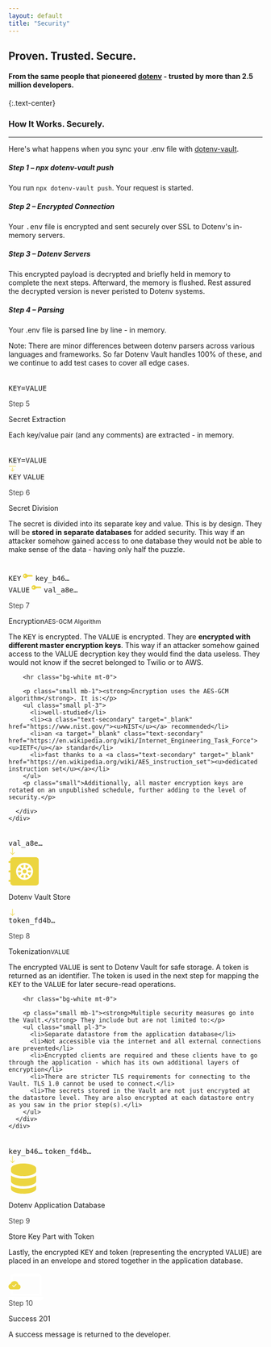 ```yaml
---
layout: default
title: "Security"
---
```


<article class="security-hero" markdown="1">

# Proven. Trusted. Secure.

#### From the same people that pioneered [dotenv](https://github.com/motdotla/dotenv) - trusted by more than 2.5 million developers.

<!--[dotenv-vault](https://github.com/dotenv-org/dotenv-vault) extends this proven & trusted foundation. See how it works below.-->

</article>

<article class="" markdown="1">

{:.text-center}
### How It Works. Securely.

---

Here's what happens when you sync your .env file with [dotenv-vault](https://github.com/dotenv-org/dotenv-vault).

##### Step 1 – npx dotenv-vault push

You run `npx dotenv-vault push`. Your request is started.

##### Step 2 – Encrypted Connection

Your <kbd>.env</kbd> file is encrypted and sent securely over SSL to Dotenv's in-memory servers.

##### Step 3 – Dotenv Servers

This encrypted payload is decrypted and briefly held in memory to complete the next steps. Afterward, the memory is flushed. Rest assured the decrypted version is never peristed to Dotenv systems.

##### Step 4 – Parsing

Your .env file is parsed line by line - in memory.

Note: There are minor differences between dotenv parsers across various languages and frameworks. So far Dotenv Vault handles 100% of these, and we continue to add test cases to cover all edge cases.

<div class="form-row mb-2">
  <div class="col-4 col-lg-3">
    <div class="text-center" style="opacity: 0.4">
      <svg fill="white" width="20" class="bi bi-arrow-down" viewBox="0 0 16 16" version="1.1" height="20" aria-hidden="true"><path fill-rule="evenodd" d="M8 1a.5.5 0 0 1 .5.5v11.793l3.146-3.147a.5.5 0 0 1 .708.708l-4 4a.5.5 0 0 1-.708 0l-4-4a.5.5 0 0 1 .708-.708L7.5 13.293V1.5A.5.5 0 0 1 8 1z"></path></svg>
    </div>
  </div>
</div>

<div class="form-row mb-2">
  <div class="col-4 col-lg-3 d-flex align-items-center justify-content-center">
    <div class="text-center">
      <kbd class="small">KEY=VALUE</kbd>
    </div>
  </div>
  <div class="col-8 col-lg-9">
    <div class="form-row">
      <div class="col">
        <p style="opacity: 0.8" class="mb-0 text-left text-secondary">Step 5</p>
        <p class="text-left mb-1"><span class="text-monospace text-white">Secret Extraction</span></p>
        <p class="small">Each key/value pair (and any comments) are extracted - in memory.</p>
      </div>
    </div>
  </div>
</div>

<div class="form-row mb-2">
  <div class="col-4 col-lg-3">
    <div class="text-center" style="opacity: 0.4">
      <svg fill="white" width="20" class="bi bi-arrow-down" viewBox="0 0 16 16" version="1.1" height="20" aria-hidden="true"><path fill-rule="evenodd" d="M8 1a.5.5 0 0 1 .5.5v11.793l3.146-3.147a.5.5 0 0 1 .708.708l-4 4a.5.5 0 0 1-.708 0l-4-4a.5.5 0 0 1 .708-.708L7.5 13.293V1.5A.5.5 0 0 1 8 1z"></path></svg>
    </div>
  </div>
</div>

<div class="form-row mb-2">
  <div class="col-4 col-lg-3 d-flex align-items-center justify-content-center">
    <div class="text-center">
      <kbd class="small d-block">KEY=VALUE</kbd>
      <div class="text-center">
        <svg fill="#ecd53f" class="bi bi-arrow-bar-down" viewBox="0 0 16 16" version="1.1" width="16" height="16" aria-hidden="true"><path fill-rule="evenodd" d="M1 3.5a.5.5 0 0 1 .5-.5h13a.5.5 0 0 1 0 1h-13a.5.5 0 0 1-.5-.5zM8 6a.5.5 0 0 1 .5.5v5.793l2.146-2.147a.5.5 0 0 1 .708.708l-3 3a.5.5 0 0 1-.708 0l-3-3a.5.5 0 0 1 .708-.708L7.5 12.293V6.5A.5.5 0 0 1 8 6z"></path></svg>
      </div>
      <kbd class="small">KEY</kbd>
      <kbd class="small">VALUE</kbd>
    </div>
  </div>
  <div class="col-8 col-lg-9">
    <div class="form-row">
      <div class="col">
        <p style="opacity: 0.8" class="mb-0 text-left text-secondary">Step 6</p>
        <p class="text-left mb-1"><span class="text-monospace text-white">Secret Division</span></p>
        <p class="small">The secret is divided into its separate key and value. This is by design. They will be <strong>stored in separate databases</strong> for added security. This way if an attacker somehow gained access to one database they would not be able to make sense of the data - having only half the puzzle.</p>
      </div>
    </div>
  </div>
</div>

<div class="form-row mb-2">
  <div class="col-4 col-lg-3">
    <div class="text-center" style="opacity: 0.4">
      <svg fill="white" width="20" class="bi bi-arrow-down" viewBox="0 0 16 16" version="1.1" height="20" aria-hidden="true"><path fill-rule="evenodd" d="M8 1a.5.5 0 0 1 .5.5v11.793l3.146-3.147a.5.5 0 0 1 .708.708l-4 4a.5.5 0 0 1-.708 0l-4-4a.5.5 0 0 1 .708-.708L7.5 13.293V1.5A.5.5 0 0 1 8 1z"></path></svg>
    </div>
  </div>
</div>

<div class="form-row mb-0">
  <div class="col-4 col-lg-3 d-flex justify-content-center">
    <div class="text-left mt-4">
      <div class="d-block">
        <kbd class="small">KEY</kbd> <svg width="20" fill="#ecd53f" class="bi bi-key-fill" viewBox="0 0 16 16" version="1.1" height="20" aria-hidden="true"><path d="M3.5 11.5a3.5 3.5 0 1 1 3.163-5H14L15.5 8 14 9.5l-1-1-1 1-1-1-1 1-1-1-1 1H6.663a3.5 3.5 0 0 1-3.163 2zM2.5 9a1 1 0 1 0 0-2 1 1 0 0 0 0 2z"></path></svg> <kbd class="small">key_b46…</kbd>
      </div>
      <div class="d-block mt-3">
        <kbd class="small">VALUE</kbd> <svg width="20" fill="#ecd53f" class="bi bi-key-fill" viewBox="0 0 16 16" version="1.1" height="20" aria-hidden="true"><path d="M3.5 11.5a3.5 3.5 0 1 1 3.163-5H14L15.5 8 14 9.5l-1-1-1 1-1-1-1 1-1-1-1 1H6.663a3.5 3.5 0 0 1-3.163 2zM2.5 9a1 1 0 1 0 0-2 1 1 0 0 0 0 2z"></path></svg> <kbd class="small">val_a8e…</kbd>
      </div>
    </div>
  </div>
  <div class="col-8 col-lg-9">
    <div class="form-row">
      <div class="col">
        <p style="opacity: 0.8" class="mb-0 text-left text-secondary">Step 7</p>
        <p class="text-left mb-1"><span class="text-monospace text-white">Encryption</span><small class="text-monospace ml-2">AES-GCM Algorithm</small></p>
        <p class="small">The <kbd>KEY</kbd> is encrypted. The <kbd>VALUE</kbd> is encrypted. They are <strong>encrypted with different master encryption keys</strong>. This way if an attacker somehow gained access to the VALUE decryption key they would find the data useless. They would not know if the secret belonged to Twilio or to AWS.</p>

        <hr class="bg-white mt-0">

        <p class="small mb-1"><strong>Encryption uses the AES-GCM algorithm</strong>. It is:</p>
        <ul class="small pl-3">
          <li>well-studied</li>
          <li><a class="text-secondary" target="_blank" href="https://www.nist.gov/"><u>NIST</u></a> recommended</li>
          <li>an <a target="_blank" class="text-secondary" href="https://en.wikipedia.org/wiki/Internet_Engineering_Task_Force"><u>IETF</u></a> standard</li>
          <li>fast thanks to a <a class="text-secondary" target="_blank" href="https://en.wikipedia.org/wiki/AES_instruction_set"><u>dedicated instruction set</u></a></li>
        </ul>
        <p class="small">Additionally, all master encryption keys are rotated on an unpublished schedule, further adding to the level of security.</p>

      </div>
    </div>
  </div>
</div>

<div class="form-row mb-2">
  <div class="col-4 col-lg-3">
    <div class="text-center" style="opacity: 0.4">
      <svg fill="white" width="20" class="bi bi-arrow-down" viewBox="0 0 16 16" version="1.1" height="20" aria-hidden="true"><path fill-rule="evenodd" d="M8 1a.5.5 0 0 1 .5.5v11.793l3.146-3.147a.5.5 0 0 1 .708.708l-4 4a.5.5 0 0 1-.708 0l-4-4a.5.5 0 0 1 .708-.708L7.5 13.293V1.5A.5.5 0 0 1 8 1z"></path></svg>
    </div>
  </div>
</div>

<div class="form-row mb-0">
  <div class="col-4 col-lg-3 d-flex justify-content-center">
    <div class="text-center mt-4">
      <div class="d-block">
        <kbd class="small">val_a8e…</kbd>
      </div>
      <div class="d-block">
        <svg fill="#ecd53f" class="bi bi-arrow-down" viewBox="0 0 16 16" version="1.1" width="16" height="16" aria-hidden="true"><path fill-rule="evenodd" d="M8 1a.5.5 0 0 1 .5.5v11.793l3.146-3.147a.5.5 0 0 1 .708.708l-4 4a.5.5 0 0 1-.708 0l-4-4a.5.5 0 0 1 .708-.708L7.5 13.293V1.5A.5.5 0 0 1 8 1z"></path></svg>
      </div>
      <div class="d-block">
        <svg fill="#ecd53f" width="60" class="bi bi-safe2-fill" viewBox="0 0 16 16" version="1.1" height="60" aria-hidden="true"><path d="M6.563 8H5.035a3.482 3.482 0 0 1 .662-1.596l1.08 1.08c-.094.16-.167.332-.214.516zm.921-1.223-1.08-1.08A3.482 3.482 0 0 1 8 5.035v1.528c-.184.047-.357.12-.516.214zM9 6.563V5.035a3.482 3.482 0 0 1 1.596.662l-1.08 1.08A1.988 1.988 0 0 0 9 6.563zm1.223.921 1.08-1.08c.343.458.577 1.003.662 1.596h-1.528a1.989 1.989 0 0 0-.214-.516zM10.437 9h1.528a3.483 3.483 0 0 1-.662 1.596l-1.08-1.08c.094-.16.167-.332.214-.516zm-.921 1.223 1.08 1.08A3.483 3.483 0 0 1 9 11.965v-1.528c.184-.047.357-.12.516-.214zM8 10.437v1.528a3.483 3.483 0 0 1-1.596-.662l1.08-1.08c.16.094.332.167.516.214zm-1.223-.921-1.08 1.08A3.482 3.482 0 0 1 5.035 9h1.528c.047.184.12.357.214.516zM7.5 8.5a1 1 0 1 1 2 0 1 1 0 0 1-2 0z"></path>
  <path d="M2.5 1A1.5 1.5 0 0 0 1 2.5V3H.5a.5.5 0 0 0 0 1H1v4H.5a.5.5 0 0 0 0 1H1v4H.5a.5.5 0 0 0 0 1H1v.5A1.5 1.5 0 0 0 2.5 16h12a1.5 1.5 0 0 0 1.5-1.5v-12A1.5 1.5 0 0 0 14.5 1h-12zm6 3a4.5 4.5 0 1 1 0 9 4.5 4.5 0 0 1 0-9z"></path></svg>
      </div>
      <div class="d-block">
        <p class="text-dotenv small p-0 pt-1 m-0">Dotenv Vault Store</p>
      </div>
      <div class="d-block">
        <svg fill="#ecd53f" class="bi bi-arrow-down" viewBox="0 0 16 16" version="1.1" width="16" height="16" aria-hidden="true"><path fill-rule="evenodd" d="M8 1a.5.5 0 0 1 .5.5v11.793l3.146-3.147a.5.5 0 0 1 .708.708l-4 4a.5.5 0 0 1-.708 0l-4-4a.5.5 0 0 1 .708-.708L7.5 13.293V1.5A.5.5 0 0 1 8 1z"></path></svg>
      </div>
      <div class="d-block">
        <kbd class="small bg-dotenv text-dark">token_fd4b…</kbd>
      </div>
    </div>
  </div>
  <div class="col-8 col-lg-8">
    <div class="form-row">
      <div class="col">
        <p style="opacity: 0.8" class="mb-0 text-left text-secondary">Step 8</p>
        <p class="text-left mb-1"><span class="text-monospace text-white">Tokenization</span><small class="text-monospace ml-2">VALUE</small></p>
        <p class="small">The encrypted <kbd>VALUE</kbd> is sent to Dotenv Vault for safe storage. A token is returned as an identifier. The token is used in the next step for mapping the <kbd>KEY</kbd> to the <kbd>VALUE</kbd> for later secure-read operations.</p>

        <hr class="bg-white mt-0">

        <p class="small mb-1"><strong>Multiple security measures go into the Vault.</strong> They include but are not limited to:</p>
        <ul class="small pl-3">
          <li>Separate datastore from the application database</li>
          <li>Not accessible via the internet and all external connections are prevented</li>
          <li>Encrypted clients are required and these clients have to go through the application - which has its own additional layers of encryption</li>
          <li>There are stricter TLS requirements for connecting to the Vault. TLS 1.0 cannot be used to connect.</li>
          <li>The secrets stored in the Vault are not just encrypted at the datastore level. They are also encrypted at each datastore entry as you saw in the prior step(s).</li>
        </ul>
      </div>
    </div>
  </div>
</div>

<div class="form-row mb-2">
  <div class="col-4 col-lg-3">
    <div class="text-center" style="opacity: 0.4">
      <svg fill="white" width="20" class="bi bi-arrow-down" viewBox="0 0 16 16" version="1.1" height="20" aria-hidden="true"><path fill-rule="evenodd" d="M8 1a.5.5 0 0 1 .5.5v11.793l3.146-3.147a.5.5 0 0 1 .708.708l-4 4a.5.5 0 0 1-.708 0l-4-4a.5.5 0 0 1 .708-.708L7.5 13.293V1.5A.5.5 0 0 1 8 1z"></path></svg>
    </div>
  </div>
</div>

<div class="form-row mb-0">
  <div class="col-4 col-lg-3 d-flex justify-content-center">
    <div class="text-center mt-4">
      <div class="d-block text-left border rounded p-1 border-dotenv mr-lg-2">
        <kbd class="small">key_b46…</kbd>
        <kbd class="small bg-dotenv text-dark">token_fd4b…</kbd>
      </div>
      <div class="d-block mb-1">
        <svg fill="#ecd53f" class="bi bi-arrow-down" viewBox="0 0 16 16" version="1.1" width="16" height="16" aria-hidden="true"><path fill-rule="evenodd" d="M8 1a.5.5 0 0 1 .5.5v11.793l3.146-3.147a.5.5 0 0 1 .708.708l-4 4a.5.5 0 0 1-.708 0l-4-4a.5.5 0 0 1 .708-.708L7.5 13.293V1.5A.5.5 0 0 1 8 1z"></path></svg>
      </div>
      <div class="d-block">
        <svg fill="#ecd53f" width="60" class="bi bi-server" viewBox="0 0 16 16" version="1.1" height="60" aria-hidden="true"><path d="M1.333 2.667C1.333 1.194 4.318 0 8 0s6.667 1.194 6.667 2.667V4c0 1.473-2.985 2.667-6.667 2.667S1.333 5.473 1.333 4V2.667z"></path>
  <path d="M1.333 6.334v3C1.333 10.805 4.318 12 8 12s6.667-1.194 6.667-2.667V6.334a6.51 6.51 0 0 1-1.458.79C11.81 7.684 9.967 8 8 8c-1.966 0-3.809-.317-5.208-.876a6.508 6.508 0 0 1-1.458-.79z"></path>
  <path d="M14.667 11.668a6.51 6.51 0 0 1-1.458.789c-1.4.56-3.242.876-5.21.876-1.966 0-3.809-.316-5.208-.876a6.51 6.51 0 0 1-1.458-.79v1.666C1.333 14.806 4.318 16 8 16s6.667-1.194 6.667-2.667v-1.665z"></path></svg>
      </div>
      <div class="d-block">
        <p class="text-dotenv small p-0 pt-1 m-0">Dotenv Application Database</p>
      </div>
    </div>
  </div>
  <div class="col-8 col-lg-8">
    <div class="form-row">
      <div class="col">
        <p style="opacity: 0.8" class="mb-0 text-left text-secondary">Step 9</p>
        <p class="text-left mb-1"><span class="text-monospace text-white">Store Key Part with Token</span></p>
        <p class="small">Lastly, the encrypted <kbd>KEY</kbd> and token (representing the encrypted <kbd>VALUE</kbd>) are placed in an envelope and stored together in the application database.</p>
      </div>
    </div>
  </div>
</div>

<div class="form-row mb-2">
  <div class="col-4 col-lg-3">
    <div class="text-center" style="opacity: 0.4">
      <svg fill="white" width="20" class="bi bi-arrow-down" viewBox="0 0 16 16" version="1.1" height="20" aria-hidden="true"><path fill-rule="evenodd" d="M8 1a.5.5 0 0 1 .5.5v11.793l3.146-3.147a.5.5 0 0 1 .708.708l-4 4a.5.5 0 0 1-.708 0l-4-4a.5.5 0 0 1 .708-.708L7.5 13.293V1.5A.5.5 0 0 1 8 1z"></path></svg>
    </div>
  </div>
</div>

<div class="form-row mb-0">
  <div class="col-4 col-lg-3 d-flex justify-content-center align-items-center">
    <div class="text-center">
      <div class="position-relative" style="margin-top: -25px;">
        <svg fill="white" width="70" class="bi bi-laptop" viewBox="0 0 16 16" version="1.1" height="70" aria-hidden="true"><path d="M13.5 3a.5.5 0 0 1 .5.5V11H2V3.5a.5.5 0 0 1 .5-.5h11zm-11-1A1.5 1.5 0 0 0 1 3.5V12h14V3.5A1.5 1.5 0 0 0 13.5 2h-11zM0 12.5h16a1.5 1.5 0 0 1-1.5 1.5h-13A1.5 1.5 0 0 1 0 12.5z"></path></svg>
      </div>
      <div class="position-relative" style="margin-top: -50px;">
        <svg fill="#ecd53f" width="24" class="bi bi-cloud-check-fill" viewBox="0 0 16 16" version="1.1" height="24" aria-hidden="true"><path d="M8 2a5.53 5.53 0 0 0-3.594 1.342c-.766.66-1.321 1.52-1.464 2.383C1.266 6.095 0 7.555 0 9.318 0 11.366 1.708 13 3.781 13h8.906C14.502 13 16 11.57 16 9.773c0-1.636-1.242-2.969-2.834-3.194C12.923 3.999 10.69 2 8 2zm2.354 4.854-3 3a.5.5 0 0 1-.708 0l-1.5-1.5a.5.5 0 1 1 .708-.708L7 8.793l2.646-2.647a.5.5 0 0 1 .708.708z"></path></svg>
      </div>
    </div>
  </div>
  <div class="col-8 col-lg-8">
    <div class="form-row">
      <div class="col">
        <p style="opacity: 0.8" class="mb-0 text-left text-secondary">Step 10</p>
        <p class="text-left mb-1"><span class="text-monospace text-white">Success 201</span></p>
        <p class="small">A success message is returned to the developer.</p>
      </div>
    </div>
  </div>
</div>


</article>
